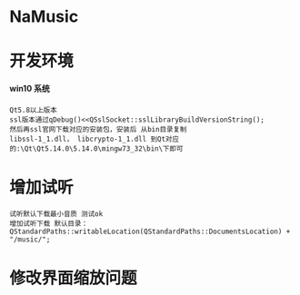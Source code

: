 # NaMusic
# 开发环境
#### win10 系统
    Qt5.8以上版本
    ssl版本通过qDebug()<<QSslSocket::sslLibraryBuildVersionString();
    然后再ssl官网下载对应的安装包，安装后 从bin目录复制
    libssl-1_1.dll， libcrypto-1_1.dll 到Qt对应的:\Qt\Qt5.14.0\5.14.0\mingw73_32\bin\下即可
# 增加试听
    试听默认下载最小音质 测试ok
    增加试听下载 默认目录：
    QStandardPaths::writableLocation(QStandardPaths::DocumentsLocation) + "/music/";

# 修改界面缩放问题
